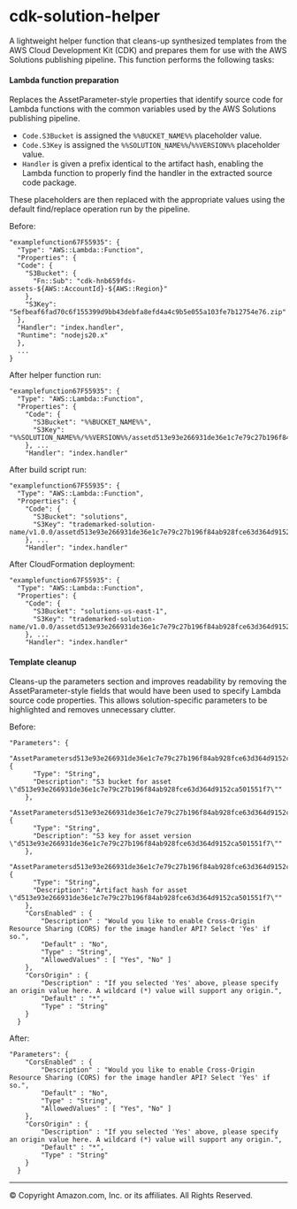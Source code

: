 # cdk-solution-helper

A lightweight helper function that cleans-up synthesized templates from the AWS Cloud Development Kit (CDK) and prepares
them for use with the AWS Solutions publishing pipeline. This function performs the following tasks:

#### Lambda function preparation

Replaces the AssetParameter-style properties that identify source code for Lambda functions with the common variables
used by the AWS Solutions publishing pipeline.

- `Code.S3Bucket` is assigned the `%%BUCKET_NAME%%` placeholder value.
- `Code.S3Key` is assigned the `%%SOLUTION_NAME%%`/`%%VERSION%%` placeholder value.
- `Handler` is given a prefix identical to the artifact hash, enabling the Lambda function to properly find the handler in the extracted source code package.

These placeholders are then replaced with the appropriate values using the default find/replace operation run by the pipeline.

Before:

```
"examplefunction67F55935": {
  "Type": "AWS::Lambda::Function",
  "Properties": {
  "Code": {
    "S3Bucket": {
      "Fn::Sub": "cdk-hnb659fds-assets-${AWS::AccountId}-${AWS::Region}"
    },
    "S3Key": "5efbeaf6fad70c6f155399d9bb43debfa8efd4a4c9b5e055a103fe7b12754e76.zip"
  },
  "Handler": "index.handler",
  "Runtime": "nodejs20.x"
  },
  ...
}
```

After helper function run:

```
"examplefunction67F55935": {
  "Type": "AWS::Lambda::Function",
  "Properties": {
    "Code": {
      "S3Bucket": "%%BUCKET_NAME%%",
      "S3Key": "%%SOLUTION_NAME%%/%%VERSION%%/assetd513e93e266931de36e1c7e79c27b196f84ab928fce63d364d9152ca501551f7.zip"
    }, ...
    "Handler": "index.handler"
```

After build script run:

```
"examplefunction67F55935": {
  "Type": "AWS::Lambda::Function",
  "Properties": {
    "Code": {
      "S3Bucket": "solutions",
      "S3Key": "trademarked-solution-name/v1.0.0/assetd513e93e266931de36e1c7e79c27b196f84ab928fce63d364d9152ca501551f7.zip"
    }, ...
    "Handler": "index.handler"
```

After CloudFormation deployment:

```
"examplefunction67F55935": {
  "Type": "AWS::Lambda::Function",
  "Properties": {
    "Code": {
      "S3Bucket": "solutions-us-east-1",
      "S3Key": "trademarked-solution-name/v1.0.0/assetd513e93e266931de36e1c7e79c27b196f84ab928fce63d364d9152ca501551f7.zip"
    }, ...
    "Handler": "index.handler"
```

#### Template cleanup

Cleans-up the parameters section and improves readability by removing the AssetParameter-style fields that would have
been used to specify Lambda source code properties. This allows solution-specific parameters to be highlighted and
removes unnecessary clutter.

Before:

```
"Parameters": {
    "AssetParametersd513e93e266931de36e1c7e79c27b196f84ab928fce63d364d9152ca501551f7S3Bucket54E71A95": {
      "Type": "String",
      "Description": "S3 bucket for asset \"d513e93e266931de36e1c7e79c27b196f84ab928fce63d364d9152ca501551f7\""
    },
    "AssetParametersd513e93e266931de36e1c7e79c27b196f84ab928fce63d364d9152ca501551f7S3VersionKeyC789D8B1": {
      "Type": "String",
      "Description": "S3 key for asset version \"d513e93e266931de36e1c7e79c27b196f84ab928fce63d364d9152ca501551f7\""
    },
    "AssetParametersd513e93e266931de36e1c7e79c27b196f84ab928fce63d364d9152ca501551f7ArtifactHash7AA751FE": {
      "Type": "String",
      "Description": "Artifact hash for asset \"d513e93e266931de36e1c7e79c27b196f84ab928fce63d364d9152ca501551f7\""
    },
    "CorsEnabled" : {
        "Description" : "Would you like to enable Cross-Origin Resource Sharing (CORS) for the image handler API? Select 'Yes' if so.",
        "Default" : "No",
        "Type" : "String",
        "AllowedValues" : [ "Yes", "No" ]
    },
    "CorsOrigin" : {
        "Description" : "If you selected 'Yes' above, please specify an origin value here. A wildcard (*) value will support any origin.",
        "Default" : "*",
        "Type" : "String"
    }
  }
```

After:

```
"Parameters": {
    "CorsEnabled" : {
        "Description" : "Would you like to enable Cross-Origin Resource Sharing (CORS) for the image handler API? Select 'Yes' if so.",
        "Default" : "No",
        "Type" : "String",
        "AllowedValues" : [ "Yes", "No" ]
    },
    "CorsOrigin" : {
        "Description" : "If you selected 'Yes' above, please specify an origin value here. A wildcard (*) value will support any origin.",
        "Default" : "*",
        "Type" : "String"
    }
  }
```

---

&copy; Copyright Amazon.com, Inc. or its affiliates. All Rights Reserved.